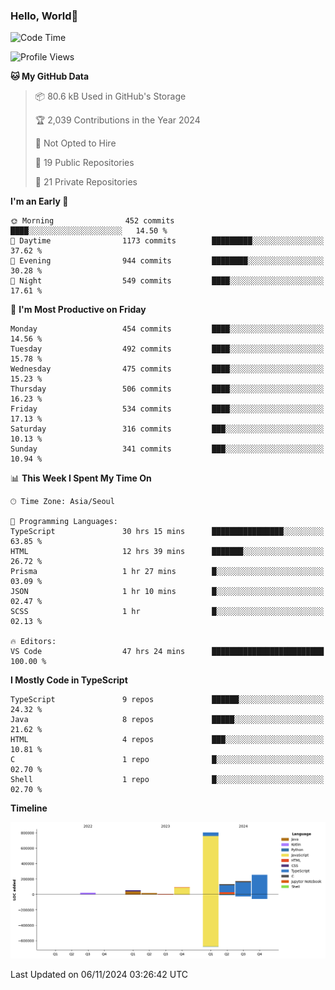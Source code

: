 
### Hello, World🐤

<!--START_SECTION:waka-->
![Code Time](http://img.shields.io/badge/Code%20Time-1%2C000%20hrs%2019%20mins-blue)

![Profile Views](http://img.shields.io/badge/Profile%20Views-0-blue)

**🐱 My GitHub Data** 

> 📦 80.6 kB Used in GitHub's Storage 
 > 
> 🏆 2,039 Contributions in the Year 2024
 > 
> 🚫 Not Opted to Hire
 > 
> 📜 19 Public Repositories 
 > 
> 🔑 21 Private Repositories 
 > 
**I'm an Early 🐤** 

```text
🌞 Morning                452 commits         ████░░░░░░░░░░░░░░░░░░░░░   14.50 % 
🌆 Daytime                1173 commits        █████████░░░░░░░░░░░░░░░░   37.62 % 
🌃 Evening                944 commits         ████████░░░░░░░░░░░░░░░░░   30.28 % 
🌙 Night                  549 commits         ████░░░░░░░░░░░░░░░░░░░░░   17.61 % 
```
📅 **I'm Most Productive on Friday** 

```text
Monday                   454 commits         ████░░░░░░░░░░░░░░░░░░░░░   14.56 % 
Tuesday                  492 commits         ████░░░░░░░░░░░░░░░░░░░░░   15.78 % 
Wednesday                475 commits         ████░░░░░░░░░░░░░░░░░░░░░   15.23 % 
Thursday                 506 commits         ████░░░░░░░░░░░░░░░░░░░░░   16.23 % 
Friday                   534 commits         ████░░░░░░░░░░░░░░░░░░░░░   17.13 % 
Saturday                 316 commits         ███░░░░░░░░░░░░░░░░░░░░░░   10.13 % 
Sunday                   341 commits         ███░░░░░░░░░░░░░░░░░░░░░░   10.94 % 
```


📊 **This Week I Spent My Time On** 

```text
🕑︎ Time Zone: Asia/Seoul

💬 Programming Languages: 
TypeScript               30 hrs 15 mins      ████████████████░░░░░░░░░   63.85 % 
HTML                     12 hrs 39 mins      ███████░░░░░░░░░░░░░░░░░░   26.72 % 
Prisma                   1 hr 27 mins        █░░░░░░░░░░░░░░░░░░░░░░░░   03.09 % 
JSON                     1 hr 10 mins        █░░░░░░░░░░░░░░░░░░░░░░░░   02.47 % 
SCSS                     1 hr                █░░░░░░░░░░░░░░░░░░░░░░░░   02.13 % 

🔥 Editors: 
VS Code                  47 hrs 24 mins      █████████████████████████   100.00 % 
```

**I Mostly Code in TypeScript** 

```text
TypeScript               9 repos             ██████░░░░░░░░░░░░░░░░░░░   24.32 % 
Java                     8 repos             █████░░░░░░░░░░░░░░░░░░░░   21.62 % 
HTML                     4 repos             ███░░░░░░░░░░░░░░░░░░░░░░   10.81 % 
C                        1 repo              █░░░░░░░░░░░░░░░░░░░░░░░░   02.70 % 
Shell                    1 repo              █░░░░░░░░░░░░░░░░░░░░░░░░   02.70 % 
```



**Timeline**

![Lines of Code chart](https://raw.githubusercontent.com/jilpoom/jilpoom/main/assets/bar_graph.png)


 Last Updated on 06/11/2024 03:26:42 UTC
<!--END_SECTION:waka-->

